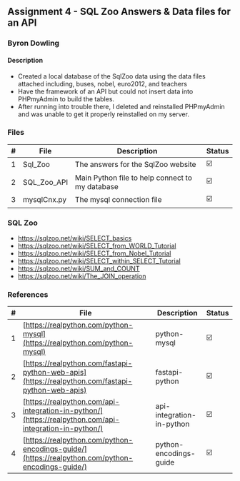 ## Assignment 4 - SQL Zoo Answers & Data files for an API

### Byron Dowling

#### Description

- Created a local database of the SqlZoo data using the data files attached including, buses, nobel, euro2012, and teachers
- Have the framework of an API but could not insert data into PHPmyAdmin to build the tables. 
- After running into trouble there, I deleted and reinstalled PHPmyAdmin and was unable to get it properly reinstalled on my server.

### Files

|   #   | File                               | Description                                     | Status                  |
| :---: | ---------------------------------- | ----------------------------------------------- | ----------------------- |
|   1   | Sql_Zoo | The answers for the SqlZoo website              | :ballot_box_with_check: |
|   2   | SQL_Zoo_API                | Main Python file to help connect to my database | :ballot_box_with_check: |
|   3   | mysqlCnx.py        | The mysql connection file                       | :ballot_box_with_check: |

### SQL Zoo
  * https://sqlzoo.net/wiki/SELECT_basics
  * https://sqlzoo.net/wiki/SELECT_from_WORLD_Tutorial
  * https://sqlzoo.net/wiki/SELECT_from_Nobel_Tutorial
  * https://sqlzoo.net/wiki/SELECT_within_SELECT_Tutorial
  * https://sqlzoo.net/wiki/SUM_and_COUNT
  * https://sqlzoo.net/wiki/The_JOIN_operation

### References

|   #   | File                                                                                                   | Description               | Status                  |
| :---: | ------------------------------------------------------------------------------------------------------ | ------------------------- | ----------------------- |
|   1   | [https://realpython.com/python-mysql](https://realpython.com/python-mysql)                             | python-mysql              | :ballot_box_with_check: |
|   2   | [https://realpython.com/fastapi-python-web-apis](https://realpython.com/fastapi-python-web-apis)       | fastapi-python            | :ballot_box_with_check: |
|   3   | [https://realpython.com/api-integration-in-python/](https://realpython.com/api-integration-in-python/) | api-integration-in-python | :ballot_box_with_check: |
|   4   | [https://realpython.com/python-encodings-guide/](https://realpython.com/python-encodings-guide/)       | python-encodings-guide    | :ballot_box_with_check: |
